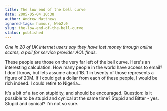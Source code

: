 ```yaml
---
title: The low end of the bell curve
date: 2005-05-04 10:38
author: Andrew Matthews
ignored-tags: humour, Web2.0
slug: the-low-end-of-the-bell-curve
status: published
---
```


*One in 20 of UK internet users say they have lost money through online scams, a poll for service provider AOL finds.*

These people are those on the very far left of the bell curve. Here's an interesting calculation. How many people in the world have access to email? I don't know, but lets assume about 1B. 1 in twenty of those represents a figure of 20M. If I could get a dollar from each of these people, I would be rich indeed. I could retire to Nigeria...

It's a bit of a tax on stupidity, and should be encouraged. Question: Is it possible to be stupid and cynical at the same time? Stupid and Bitter - yes. Stupid and cynical? I'm not so sure.
